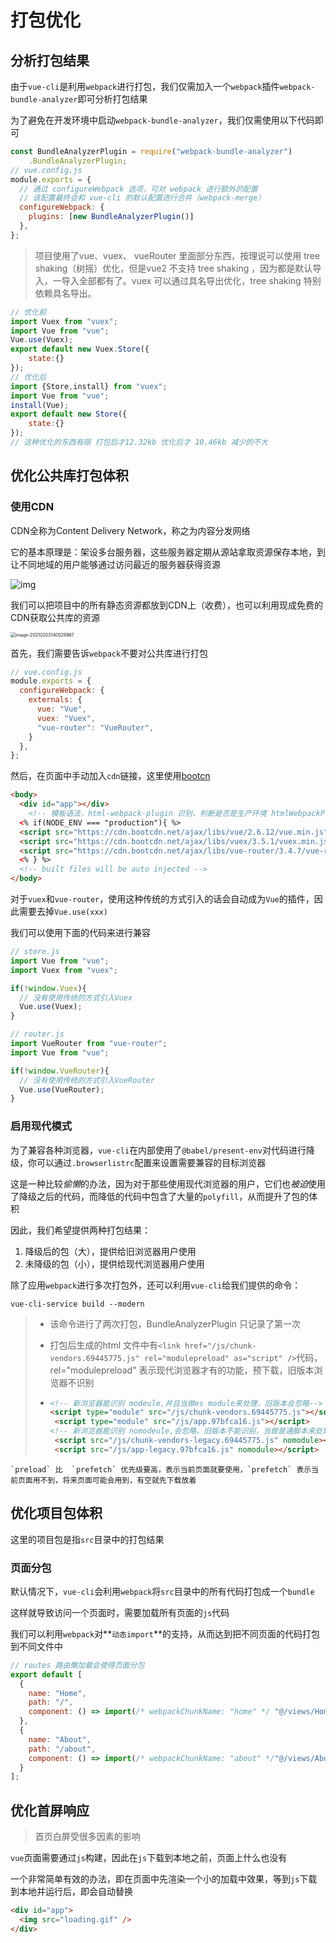 # 打包优化
## 分析打包结果

由于`vue-cli`是利用`webpack`进行打包，我们仅需加入一个`webpack`插件`webpack-bundle-analyzer`即可分析打包结果

为了避免在开发环境中启动`webpack-bundle-analyzer`，我们仅需使用以下代码即可

```js
const BundleAnalyzerPlugin = require("webpack-bundle-analyzer")
    .BundleAnalyzerPlugin;
// vue.config.js
module.exports = {
  // 通过 configureWebpack 选项，可对 webpack 进行额外的配置
  // 该配置最终会和 vue-cli 的默认配置进行合并（webpack-merge）
  configureWebpack: {
    plugins: [new BundleAnalyzerPlugin()]
  },
};
```

> 项目使用了vue、vuex、 vueRouter 里面部分东西，按理说可以使用 tree shaking（树摇）优化，但是vue2 不支持 tree shaking ，因为都是默认导入，一导入全部都有了。vuex 可以通过具名导出优化，tree shaking 特别依赖具名导出。

```js
// 优化前
import Vuex from "vuex";
import Vue from "vue";
Vue.use(Vuex);
export default new Vuex.Store({
	state:{}
});
// 优化后
import {Store,install} from "vuex";
import Vue from "vue";
install(Vue);
export default new Store({
	state:{}
});
// 这种优化的东西有限 打包后才12.32kb 优化后才 10.46kb 减少的不大
```



## 优化公共库打包体积

### 使用CDN

CDN全称为Content Delivery Network，称之为内容分发网络

它的基本原理是：架设多台服务器，这些服务器定期从源站拿取资源保存本地，到让不同地域的用户能够通过访问最近的服务器获得资源

![img](https://qwq9527.gitee.io/resource/imgs/20210203140030.png)

我们可以把项目中的所有静态资源都放到CDN上（收费），也可以利用现成免费的CDN获取公共库的资源

<img src="https://qwq9527.gitee.io/resource/imgs/20210203140030.png" alt="image-20210203140029967" style="zoom:50%;" />

首先，我们需要告诉`webpack`不要对公共库进行打包

```js
// vue.config.js
module.exports = {
  configureWebpack: {
    externals: {
      vue: "Vue",
      vuex: "Vuex",
      "vue-router": "VueRouter",
    }
  },
};
```

然后，在页面中手动加入`cdn`链接，这里使用[bootcn](https://www.bootcdn.cn/)

```html
<body>
  <div id="app"></div>
    <!-- 模板语法，html-webpack-plugin 识别，判断是否是生产环境 htmlWebpackPlugin.options.NODE_ENV 或者自定义变量-->
  <% if(NODE_ENV === "production"){ %>
  <script src="https://cdn.bootcdn.net/ajax/libs/vue/2.6.12/vue.min.js"></script>
  <script src="https://cdn.bootcdn.net/ajax/libs/vuex/3.5.1/vuex.min.js"></script>
  <script src="https://cdn.bootcdn.net/ajax/libs/vue-router/3.4.7/vue-router.min.js"></script>
  <% } %>
  <!-- built files will be auto injected -->
</body>
```

对于`vuex`和`vue-router`，使用这种传统的方式引入的话会自动成为`Vue`的插件，因此需要去掉`Vue.use(xxx)`

我们可以使用下面的代码来进行兼容

```js
// store.js
import Vue from "vue";
import Vuex from "vuex";

if(!window.Vuex){
  // 没有使用传统的方式引入Vuex
  Vue.use(Vuex);
}

// router.js
import VueRouter from "vue-router";
import Vue from "vue";

if(!window.VueRouter){
  // 没有使用传统的方式引入VueRouter
  Vue.use(VueRouter);
}
```



### 启用现代模式

为了兼容各种浏览器，`vue-cli`在内部使用了`@babel/present-env`对代码进行降级，你可以通过`.browserlistrc`配置来设置需要兼容的目标浏览器

这是一种比较*偷懒*的办法，因为对于那些使用现代浏览器的用户，它们也*被迫*使用了降级之后的代码，而降低的代码中包含了大量的`polyfill`，从而提升了包的体积

因此，我们希望提供两种打包结果：

1. 降级后的包（大），提供给旧浏览器用户使用
2. 未降级的包（小），提供给现代浏览器用户使用

除了应用`webpack`进行多次打包外，还可以利用`vue-cli`给我们提供的命令：

```shell
vue-cli-service build --modern
```

> + 该命令进行了两次打包，BundleAnalyzerPlugin 只记录了第一次
>
> + 打包后生成的html 文件中有`<link href="/js/chunk-vendors.69445775.js" rel="modulepreload" as="script" />`代码，rel="modulepreload" 表示现代浏览器才有的功能，预下载，旧版本浏览器不识别
>
> + ```html
>   <!-- 新浏览器能识别 modeule,并且当做es module来处理，旧版本会忽略-->
>   <script type="module" src="/js/chunk-vendors.69445775.js"></script>
>    <script type="module" src="/js/app.97bfca16.js"></script>
>   <!-- 新浏览器能识别 nomodeule,会忽略，旧版本不能识别，当做普通脚本来处理-->
>    <script src="/js/chunk-vendors-legacy.69445775.js" nomodule></script>
>    <script src="/js/app-legacy.97bfca16.js" nomodule></script>
>   ```

```shell
`preload` 比  `prefetch` 优先级要高，表示当前页面就要使用，`prefetch` 表示当前页面用不到，将来页面可能会用到，有空就先下载放着
```



## 优化项目包体积

这里的项目包是指`src`目录中的打包结果

### 页面分包

默认情况下，`vue-cli`会利用`webpack`将`src`目录中的所有代码打包成一个`bundle`

这样就导致访问一个页面时，需要加载所有页面的`js`代码

我们可以利用`webpack`对**`动态import`**的支持，从而达到把不同页面的代码打包到不同文件中

```js
// routes 路由懒加载会使得页面分包
export default [
  {
    name: "Home",
    path: "/",
    component: () => import(/* webpackChunkName: "home" */ "@/views/Home"),
  },
  {
    name: "About",
    path: "/about",
    component: () => import(/* webpackChunkName: "about" */"@/views/About"),
  }
];
```

## 优化首屏响应

> 首页白屏受很多因素的影响

`vue`页面需要通过`js`构建，因此在`js`下载到本地之前，页面上什么也没有

一个非常简单有效的办法，即在页面中先渲染一个小的加载中效果，等到`js`下载到本地并运行后，即会自动替换

```html
<div id="app">
  <img src="loading.gif" />
</div>
```


